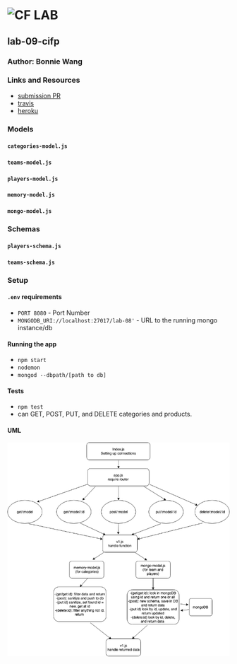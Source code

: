 # ![CF](http://i.imgur.com/7v5ASc8.png) LAB

## lab-09-cifp

### Author: Bonnie Wang

### Links and Resources

- [submission PR](http://xyz.com)
- [travis](https://www.travis-ci.com/401-advanced-javascript-bw/lab-09-cifp)
- [heroku](https://lab-09-cifp.herokuapp.com/)

### Models

#### `categories-model.js`

#### `teams-model.js`

#### `players-model.js`

#### `memory-model.js`

#### `mongo-model.js`

### Schemas

#### `players-schema.js`

#### `teams-schema.js`

### Setup

#### `.env` requirements

- `PORT 8080` - Port Number
- `MONGODB_URI://localhost:27017/lab-08'` - URL to the running mongo instance/db

#### Running the app

- `npm start`
- `nodemon`
- `mongod --dbpath/[path to db]`

#### Tests

- `npm test`
- can GET, POST, PUT, and DELETE categories and products.

#### UML

![](./images/uml.jpg)
